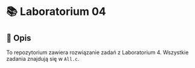 # 📚 Laboratorium 04

## 📝 Opis
To repozytorium zawiera rozwiązanie zadań z Laboratorium 4. Wszystkie zadania znajdują się w `All.c`.  
